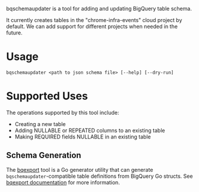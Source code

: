 bqschemaupdater is a tool for adding and updating BigQuery table schema.

It currently creates tables in the "chrome-infra-events" cloud project by
default. We can add support for different projects when needed in the future.

# Usage

```
bqschemaupdater <path to json schema file> [--help] [--dry-run]
```

# Supported Uses

The operations supported by this tool include:

* Creating a new table
* Adding NULLABLE or REPEATED columns to an existing table
* Making REQUIRED fields NULLABLE in an existing table

## Schema Generation

The [bqexport](../../cmd/bqexport) tool is a Go generator utility
that can generate `bqschemaupdater`-compatible table definitions from BigQuery
Go structs. See [bqexport documentation](../../cmd/bqexport) for
more information.
